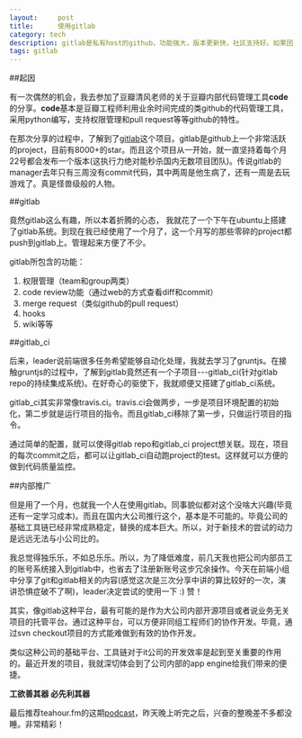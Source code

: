 ```yaml
---
layout:     post
title:      使用gitlab
category: tech
description: gitlab是私有host的github，功能强大，版本更新快，社区支持好。如果团队采用git的方式来管理代码，gitlab是一个很好的选择！
tags: gitlab
---
```


##起因

有一次偶然的机会，我去参加了豆瓣清风老师的关于豆瓣内部代码管理工具**code**的分享。**code**基本是豆瓣工程师利用业余时间完成的类github的代码管理工具，采用python编写，支持权限管理和pull request等等github的特性。

在那次分享的过程中，了解到了[gitlab](https://github.com/gitlabhq/gitlabhq)这个项目。gitlab是github上一个非常活跃的project，目前有8000+的star。而且这个项目从一开始，就一直坚持着每个月22号都会发布一个版本(这执行力绝对能秒杀国内无数项目团队)。传说gitlab的manager去年只有三周没有commit代码，其中两周是他生病了，还有一周是去玩游戏了。真是怪兽级般的人物。

##gitlab

竟然gitlab这么有趣，所以本着折腾的心态， 我就花了一个下午在ubuntu上搭建了gitlab系统。到现在我已经使用了一个月了，这一个月写的那些零碎的project都push到gitlab上。管理起来方便了不少。

gitlab所包含的功能：

1. 权限管理（team和group两类）
2. code review功能（通过web的方式查看diff和commit）
3. merge request（类似github的pull request）
4. hooks
5. wiki等等

##gitlab_ci

后来，leader说前端很多任务希望能够自动化处理，我就去学习了gruntjs。在接触gruntjs的过程中，了解到gitlab竟然还有一个子项目---gitlab_ci(针对gitlab repo的持续集成系统)。在好奇心的驱使下，我就顺便又搭建了gitlab_ci系统。

gitlab_ci其实非常像travis.ci。travis.ci会做两步，一步是项目环境配置的初始化，第二步就是运行项目的指令。而且gitlab_ci移除了第一步，只做运行项目的指令。

通过简单的配置，就可以使得gitlab repo和gitlab_ci project想关联。现在，项目的每次commit之后，都可以让gitlab_ci自动跑project的test。这样就可以方便的做到代码质量监控。

##内部推广

但是用了一个月，也就我一个人在使用gitlab。同事貌似都对这个没啥大兴趣(毕竟还有一定学习成本)。而且在国内大公司推行这个，基本是不可能的。毕竟公司的基础工具链已经非常成熟稳定，替换的成本巨大。所以，对于新技术的尝试的动力是远远无法与小公司比的。

我总觉得独乐乐，不如总乐乐。所以，为了降低难度，前几天我也把公司内部员工的账号系统接入到gitlab中，也省去了注册新账号这步冗余操作。今天在前端小组中分享了git和gitlab相关的内容(感觉这次是三次分享中讲的算比较好的一次，演讲恐惧症破不了啊)，leader决定尝试的使用一下 :) 赞！

其实，像gitlab这种平台，最有可能的是作为大公司内部开源项目或者说业务无关项目的托管平台。通过这种平台，可以方便非同组工程师们的协作开发。毕竟，通过svn checkout项目的方式能难做到有效的协作开发。

类似这种公司的基础平台、工具链对于it公司的开发效率是起到至关重要的作用的。最近开发的项目，我就深切体会到了公司内部的app engine给我们带来的便捷。

**工欲善其器 必先利其器**

最后推荐teahour.fm的这期[podcast](http://teahour.fm/2013/03/11/git-github-and-gitlab.html)，昨天晚上听完之后，兴奋的整晚差不多都没睡。非常精彩！
